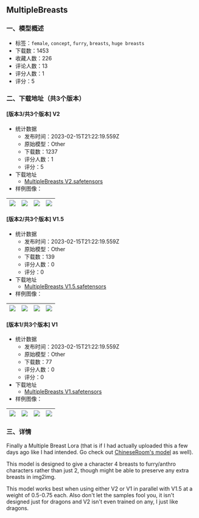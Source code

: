 ## MultipleBreasts
### 一、模型概述

- 标签：`female`, `concept`, `furry`, `breasts`, `huge breasts`
- 下载数：1453
- 收藏人数：226
- 评论人数：13
- 评分人数：1
- 评分：5

### 二、下载地址（共3个版本）

#### [版本3/共3个版本] V2

- 统计数据
  - 发布时间：2023-02-15T21:22:19.559Z
  - 原始模型：Other
  - 下载数：1237
  - 评分人数：1
  - 评分：5
- 下载地址
  - [MultipleBreasts V2.safetensors](https://civitai.com/api/download/models/10933)
- 样例图像：

| <img src="https://image.civitai.com/xG1nkqKTMzGDvpLrqFT7WA/ea95163c-9332-402d-ef4a-fbe70ac45b00/width=450/105805.jpeg" /> | <img src="https://image.civitai.com/xG1nkqKTMzGDvpLrqFT7WA/07174313-20bc-46f2-58c3-ff4e9523b500/width=450/105811.jpeg" /> | <img src="https://image.civitai.com/xG1nkqKTMzGDvpLrqFT7WA/dc81a9eb-8437-4607-caca-f32959721b00/width=450/105810.jpeg" /> | <img src="https://image.civitai.com/xG1nkqKTMzGDvpLrqFT7WA/6d764157-5307-4699-ec7f-9d4fe87afa00/width=450/105809.jpeg" /> |
| ---- | ---- | ---- | ---- |

#### [版本2/共3个版本] V1.5

- 统计数据
  - 发布时间：2023-02-15T21:22:19.559Z
  - 原始模型：Other
  - 下载数：139
  - 评分人数：0
  - 评分：0
- 下载地址
  - [MultipleBreasts V1.5.safetensors](https://civitai.com/api/download/models/10934)
- 样例图像：

| <img src="https://image.civitai.com/xG1nkqKTMzGDvpLrqFT7WA/d601fc8d-c434-43c9-1ef7-f025e262aa00/width=450/105815.jpeg" /> | <img src="https://image.civitai.com/xG1nkqKTMzGDvpLrqFT7WA/d78a2d7e-b0a1-4c3c-6135-42e9bc6a9a00/width=450/105814.jpeg" /> | <img src="https://image.civitai.com/xG1nkqKTMzGDvpLrqFT7WA/57007431-cdcf-4830-176c-9ab5c60ed800/width=450/105813.jpeg" /> | <img src="https://image.civitai.com/xG1nkqKTMzGDvpLrqFT7WA/11b81c53-135f-417e-4e1f-b866cdd50400/width=450/105812.jpeg" /> |
| ---- | ---- | ---- | ---- |

#### [版本1/共3个版本] V1

- 统计数据
  - 发布时间：2023-02-15T21:22:19.559Z
  - 原始模型：Other
  - 下载数：77
  - 评分人数：0
  - 评分：0
- 下载地址
  - [MultipleBreasts V1.safetensors](https://civitai.com/api/download/models/10935)
- 样例图像：

| <img src="https://image.civitai.com/xG1nkqKTMzGDvpLrqFT7WA/c621681d-4b02-4d88-11c0-bd1286868500/width=450/105819.jpeg" /> | <img src="https://image.civitai.com/xG1nkqKTMzGDvpLrqFT7WA/658d1eaa-89b5-4f5c-4b53-ddbb91699100/width=450/105818.jpeg" /> | <img src="https://image.civitai.com/xG1nkqKTMzGDvpLrqFT7WA/ef8305b9-48c9-490d-255d-a00d9ca9cd00/width=450/105817.jpeg" /> | <img src="https://image.civitai.com/xG1nkqKTMzGDvpLrqFT7WA/f7d6879f-9676-4f96-6ec0-222f9b097800/width=450/105816.jpeg" /> |
| ---- | ---- | ---- | ---- |


### 三、详情
<p>Finally a Multiple Breast Lora (that is if I had actually uploaded this a few days ago like I had intended. Go check out <a rel="ugc" href="https://civitai.com/models/9014/extra-breasts">ChineseRoom's model</a> as well).</p><p></p><p>This model is designed to give a character 4 breasts to furry/anthro characters rather than just 2, though might be able to preserve any extra breasts in img2img.</p><p></p><p>This model works best when using either V2 or V1 in parallel with V1.5 at a weight of 0.5-0.75 each. Also don't let the samples fool you, it isn't designed just for dragons and V2 isn't even trained on any, I just like dragons.</p>